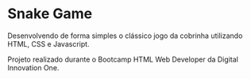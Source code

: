 # Snake Game
Desenvolvendo de forma simples o clássico jogo da cobrinha utilizando HTML, CSS e Javascript.

Projeto realizado durante o Bootcamp HTML Web Developer da Digital Innovation One.